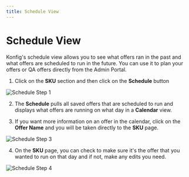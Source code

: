 ```yaml
---
title: Schedule View
---
```


# Schedule View

Konfig's schedule view allows you to see what offers ran in the past and what offers are scheduled to run in the future. You can use it to plan your offers or QA offers directly from the Admin Portal.

1. Click on the **SKU** section and then click on the **Schedule** button

![Schedule Step 1](/img/schedule-step-1.png)

2. The **Schedule** pulls all saved offers that are scheduled to run and displays what offers are running on what day in a **Calendar** view.

3. If you want more information on an offer in the calendar, click on the **Offer Name** and you will be taken directly to the **SKU** page.

![Schedule Step 3](/img/schedule-step-3.png)

4. On the **SKU** page, you can check to make sure it's the offer that you wanted to run on that day and if not, make any edits you need.

![Schedule Step 4](/img/schedule-step-4.png)
